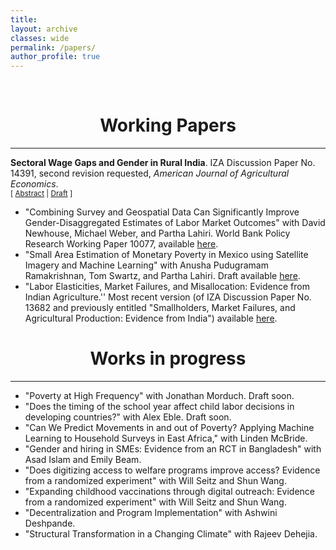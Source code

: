 ```yaml
---
title: 
layout: archive
classes: wide
permalink: /papers/
author_profile: true
---
```

<br/> 

<!-- Google Tag Manager (noscript) -->
<noscript><iframe src="https://www.googletagmanager.com/ns.html?id=GTM-PNS829G"
height="0" width="0" style="display:none;visibility:hidden"></iframe></noscript>
<!-- End Google Tag Manager (noscript) -->

# <center> Working Papers </center>
- - -



**Sectoral Wage Gaps and Gender in Rural India**. IZA Discussion Paper No. 14391, second revision requested, _American Journal of Agricultural Economics_.<br/>
<small>[ <a href="#/" onclick="visib('wageGapsAbstract')">Abstract</a> | [Draft](assets/papers/Merfeld_Wages.pdf) ] </small>

<div id="wageGapsAbstract" style="display: none; text-align: justify; line-height: 1.2" ><small>
sing detailed monthly household panel data from rural India, this paper analyzes sectoral wage gaps for men and women. I show that the wage gap across the non-farm and farm sector is much higher for women than for men. Relative to men, women also work less time in non-farm wage employment than in farm wage employment. Taken together, these findings suggest that constraints are preventing women from reallocating their time to more remunerative wage employment opportunities. Women are less likely to work outside of their own village in the non-farm sector, yet the wage gap is driven by higher-caste and married women. These results are consistent with a lack of local non-farm employment opportunities interacting with barriers to labor mobility for women but not men.
</small><br><br/></div>







- "Combining Survey and Geospatial Data Can Significantly Improve Gender-Disaggregated Estimates of Labor Market Outcomes" with David Newhouse, Michael Weber, and Partha Lahiri. World Bank Policy Research Working Paper 10077, available [here](https://documents.worldbank.org/en/publication/documents-reports/documentdetail/099321406092229138/idu016f95e0806fc6044ea0b843007d5dc0ef17e).
- "Small Area Estimation of Monetary Poverty in Mexico using Satellite Imagery and Machine Learning" with Anusha Pudugramam Ramakrishnan, Tom Swartz, and Partha Lahiri. Draft available [here](https://www.dropbox.com/s/7jnmf8ugg7dd35x/Merfeld\%20et\%20al.\%20\%282021\%29_SAEpoverty.pdf?dl=0).
- "Labor Elasticities, Market Failures, and Misallocation: Evidence from Indian Agriculture.'' Most recent version (of IZA Discussion Paper No. 13682 and previously entitled "Smallholders, Market Failures, and Agricultural Production: Evidence from India") available [here](https://www.dropbox.com/s/g0pjo7v6z6tq2gg/Merfeld_Misallocation.pdf?dl=0). 




# <center> Works in progress </center>
- - -
- "Poverty at High Frequency" with Jonathan Morduch. Draft soon.
- "Does the timing of the school year affect child labor decisions in developing countries?" with Alex Eble. Draft soon.
- "Can We Predict Movements in and out of Poverty? Applying Machine Learning to Household Surveys in East Africa," with Linden McBride.
- "Gender and hiring in SMEs: Evidence from an RCT in Bangladesh" with Asad Islam and Emily Beam.
- "Does digitizing access to welfare programs improve access? Evidence from a randomized experiment" with Will Seitz and Shun Wang.
- "Expanding childhood vaccinations through digital outreach: Evidence from a randomized experiment" with Will Seitz and Shun Wang.
- "Decentralization and Program Implementation" with Ashwini Deshpande.
- "Structural Transformation in a Changing Climate" with Rajeev Dehejia.

